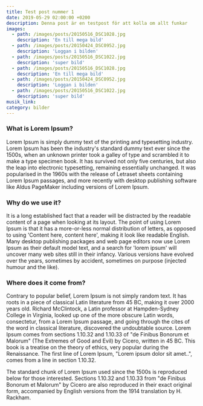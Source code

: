 ```yaml
---
title: Test post nummer 1
date: 2019-05-29 02:00:00 +0200
description: Denna post är en testpost för att kolla om allt funkar
images: 
  - path: /images/posts/20150516_DSC1028.jpg
    description: 'En till mega bild'
  - path: /images/posts/20150424_DSC0952.jpg
    description: 'Loggan i bilden'
  - path: /images/posts/20150516_DSC1022.jpg
    description: 'super bild'
  - path: /images/posts/20150516_DSC1028.jpg
    description: 'En till mega bild'
  - path: /images/posts/20150424_DSC0952.jpg
    description: 'Loggan i bilden'
  - path: /images/posts/20150516_DSC1022.jpg
    description: 'super bild'
musik_link:
category: bilder
---
```


### What is Lorem Ipsum?

Lorem Ipsum is simply dummy text of the printing and typesetting industry. Lorem Ipsum has been the industry's standard dummy text ever since the 1500s, when an unknown printer took a galley of type and scrambled it to make a type specimen book. It has survived not only five centuries, but also the leap into electronic typesetting, remaining essentially unchanged. It was popularised in the 1960s with the release of Letraset sheets containing Lorem Ipsum passages, and more recently with desktop publishing software like Aldus PageMaker including versions of Lorem Ipsum.

### Why do we use it?

It is a long established fact that a reader will be distracted by the readable content of a page when looking at its layout. The point of using Lorem Ipsum is that it has a more-or-less normal distribution of letters, as opposed to using 'Content here, content here', making it look like readable English. Many desktop publishing packages and web page editors now use Lorem Ipsum as their default model text, and a search for 'lorem ipsum' will uncover many web sites still in their infancy. Various versions have evolved over the years, sometimes by accident, sometimes on purpose (injected humour and the like).

### Where does it come from?

Contrary to popular belief, Lorem Ipsum is not simply random text. It has roots in a piece of classical Latin literature from 45 BC, making it over 2000 years old. Richard McClintock, a Latin professor at Hampden-Sydney College in Virginia, looked up one of the more obscure Latin words, consectetur, from a Lorem Ipsum passage, and going through the cites of the word in classical literature, discovered the undoubtable source. Lorem Ipsum comes from sections 1.10.32 and 1.10.33 of "de Finibus Bonorum et Malorum" (The Extremes of Good and Evil) by Cicero, written in 45 BC. This book is a treatise on the theory of ethics, very popular during the Renaissance. The first line of Lorem Ipsum, "Lorem ipsum dolor sit amet..", comes from a line in section 1.10.32.

The standard chunk of Lorem Ipsum used since the 1500s is reproduced below for those interested. Sections 1.10.32 and 1.10.33 from "de Finibus Bonorum et Malorum" by Cicero are also reproduced in their exact original form, accompanied by English versions from the 1914 translation by H. Rackham.

